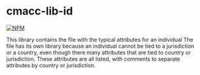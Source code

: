 # cmacc-lib-id

[![NPM](https://nodei.co/npm/cmacc-lib-id.png?compact=true)](https://nodei.co/npm/cmacc-lib-id/)

This library contains the file with the typical attributes for an individual
The file has its own library because an individual cannot be tied to a jurisdiction or a country, even though there many attributes that are tied to country or jurisdiction.
These attributes are all listed, with comments to separate attributes by country or jurisdiction.

